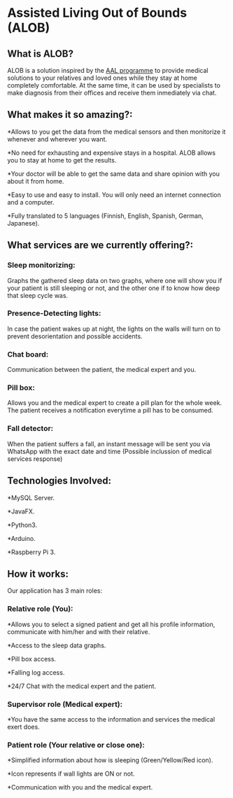 # Assisted Living Out of Bounds (ALOB)



## What is ALOB?

ALOB is a solution inspired by the [AAL programme](http://www.aal-europe.eu/about/) to provide medical solutions to your relatives and loved ones while they stay at home completely comfortable. At the same time, it can be used by specialists to make diagnosis from their offices and receive them inmediately via chat. 



## What makes it so amazing?: 

*Allows to you get the data from the medical sensors and then monitorize it whenever and wherever you want.

*No need for exhausting and expensive stays in a hospital. ALOB allows you to stay at home to get the results.

*Your doctor will be able to get the same data and share opinion with you about it from home.

*Easy to use and easy to install. You will only need an internet connection and a computer.

*Fully translated to 5 languages (Finnish, English, Spanish, German, Japanese).



## What services are we currently offering?: 

### Sleep monitorizing: 
Graphs the gathered sleep data on two graphs, where one will show you if your patient is still sleeping or not, and the other one if to know how deep that sleep cycle was.
### Presence-Detecting lights:
In case the patient wakes up at night, the lights on the walls will turn on to prevent desorientation and possible accidents.
### Chat board: 
Communication between the patient, the medical expert and you. 
### Pill box: 
Allows you and the medical expert to create a pill plan for the whole week. The patient receives a notification everytime a pill	has to be consumed.
### Fall detector:
When the patient suffers a fall, an instant message will be sent you via WhatsApp with the exact date and time (Possible 		inclussion of medical services response)



## Technologies Involved:

 *MySQL Server.

 *JavaFX.
 
 *Python3.

 *Arduino.
 
 *Raspberry Pi 3.

 

 
 
## How it works:

Our application has 3 main roles:

### Relative role (You):

  *Allows you to select a signed patient and get all his profile information, communicate with him/her and with their  relative. 

  *Access to the sleep data graphs.

  *Pill box access.

  *Falling log access.
  
  *24/7 Chat with the medical expert and the patient.

### Supervisor role (Medical expert):

  *You have the same access to the information and services the medical exert does.

### Patient role (Your relative or close one):

  *Simplified information about how is sleeping (Green/Yellow/Red icon).

  *Icon represents if wall lights are ON or not.

  *Communication with you and the medical expert.


 

